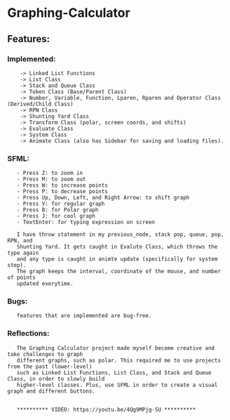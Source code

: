 # Graphing-Calculator
## Features:
        
### Implemented: 
        -> Linked List Functions 
        -> List Class 
        -> Stack and Queue Class 
        -> Token Class (Base/Parent Class) 
        -> Number, Variable, Function, Lparen, Rparen and Operator Class (Derived/Child Class) 
        -> RPN Class 
        -> Shunting Yard Class 
        -> Transform Class (polar, screen coords, and shifts) 
        -> Evaluate Class
        -> System Class 
        -> Animate Class (also has Sidebar for saving and loading files).

### SFML:
       - Press Z: to zoom in
       - Press M: to zoom out
       - Press W: to increase points
       - Press P: to decrease points
       - Press Up, Down, Left, and Right Arrow: to shift graph
       - Press V: for regular graph
       - Press B: for Polar graph
       - Press J: for cool graph
       - TextEnter: for typing expression on screen
       
       I have throw statement in my previous_node, stack pop, queue, pop, RPN, and
       Shunting Yard. It gets caught in Evalute Class, which throws the type again
       and any type is caught in animte update (specifically for system step).
       The graph keeps the interval, coordinate of the mouse, and number of points
       updated everytime.
                     
### Bugs: 
       features that are implemented are bug-free.
    
### Reflections:
       The Graphing Calculator project made myself become creative and take challenges to graph
       different graphs, such as polar. This required me to use projects from the past (lower-level)
       such as Linked List Functions, List Class, and Stack and Queue Class, in order to slowly build
       higher-level classes. Plus, use SFML in order to create a visual graph and different buttons.
        
        
       ********** VIDEO: https://youtu.be/4Qg9MPjg-SU **********
